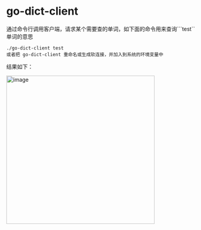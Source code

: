 # go-dict-client
通过命令行调用客户端，请求某个需要查的单词，如下面的命令用来查询```test``单词的意思
```
./go-dict-client test
或者把 go-dict-client 重命名或生成软连接，并加入到系统的环境变量中
```
结果如下：

<img width="389" alt="image" src="https://github.com/Carbs0126/go-dict-client/assets/14228871/1fa96fa7-1629-4bc4-9479-bb077251c9bd">
